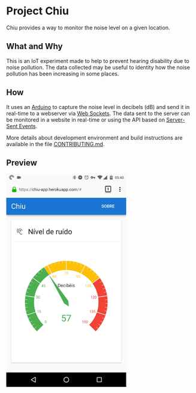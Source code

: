 # Project Chiu

Chiu provides a way to monitor the noise level on a given location.

## What and Why 

This is an IoT experiment made to help to prevent hearing disability due to noise pollution. The data collected may be useful to identity how the noise pollution has been increasing in some places.

## How 

It uses an [Arduino](https://arduino.cc) to capture the noise level in decibels (dB) and send it in real-time to a webserver via [Web Sockets](https://developer.mozilla.org/en-US/docs/Web/API/WebSockets_API). The data sent to the server can be monitored in a website in real-time or using the API based on [Server-Sent Events](https://developer.mozilla.org/en-US/docs/Web/API/Server-sent_events).

More details about development environment and build instructions are available in the file [CONTRIBUTING.md](docs/CONTRIBUTING.md).

## Preview

<img width="320px" alt="Website showing noise level in real-time using a chart" src="./docs/assets/preview.gif"/>
